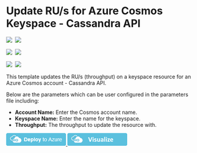 # Update RU/s for Azure Cosmos Keyspace - Cassandra API

<IMG SRC="https://azbotstorage.blob.core.windows.net/badges/101-cosmosdb-cassandra-keyspace-ru-update/PublicLastTestDate.svg" />&nbsp;
<IMG SRC="https://azbotstorage.blob.core.windows.net/badges/101-cosmosdb-cassandra-keyspace-ru-update/PublicDeployment.svg" />&nbsp;

<IMG SRC="https://azbotstorage.blob.core.windows.net/badges/101-cosmosdb-cassandra-keyspace-ru-update/FairfaxLastTestDate.svg" />&nbsp;
<IMG SRC="https://azbotstorage.blob.core.windows.net/badges/101-cosmosdb-cassandra-keyspace-ru-update/FairfaxDeployment.svg" />&nbsp;

<IMG SRC="https://azbotstorage.blob.core.windows.net/badges/101-cosmosdb-cassandra-keyspace-ru-update/BestPracticeResult.svg" />&nbsp;
<IMG SRC="https://azbotstorage.blob.core.windows.net/badges/101-cosmosdb-cassandra-keyspace-ru-update/CredScanResult.svg" />&nbsp;

This template updates the RU/s (throughput) on a keyspace resource for an Azure Cosmos account - Cassandra API.

Below are the parameters which can be user configured in the parameters file including:

- **Account Name:** Enter the Cosmos account name.
- **Keyspace Name:** Enter the name for the keyspace.
- **Throughput:** The throughput to update the resource with.

<a href="https://portal.azure.com/#create/Microsoft.Template/uri/https%3A%2F%2Fraw.githubusercontent.com%2FAzure%2Fazure-quickstart-templates%2Fmaster%2F101-cosmosdb-cassandra-keyspace-ru-update%2Fazuredeploy.json" target="_blank">
    <img src="https://raw.githubusercontent.com/Azure/azure-quickstart-templates/master/1-CONTRIBUTION-GUIDE/images/deploytoazure.png"/>
</a>
<a href="http://armviz.io/#/?load=https%3A%2F%2Fraw.githubusercontent.com%2FAzure%2Fazure-quickstart-templates%2Fmaster%2F101-cosmosdb-cassandra-keyspace-ru-update%2Fazuredeploy.json" target="_blank">
    <img src="https://raw.githubusercontent.com/Azure/azure-quickstart-templates/master/1-CONTRIBUTION-GUIDE/images/visualizebutton.png"/>
</a>
